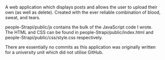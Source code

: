 A web application which displays posts and allows the user to upload their own (as well as delete). Created with the ever reliable combination of blood, sweat, and tears.

people-Strapi/public/js contains the bulk of the JavaScript code I wrote. The HTML and CSS can be found in people-Strapi/public/index.html and people-Strapi/public/css/style.css respectively.

There are essentially no commits as this application was originally written for a university unit which did not utilise GitHub.
